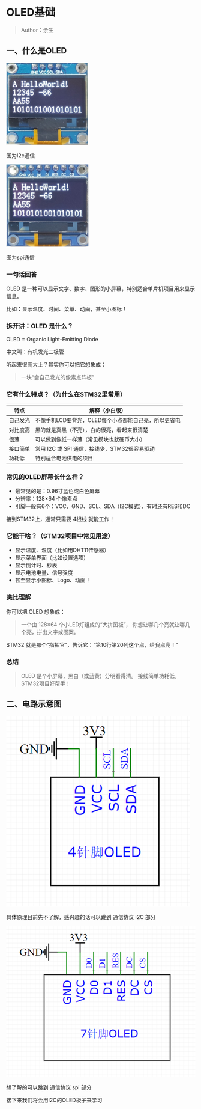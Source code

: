 # OLED基础

> Author：余生

## 一、什么是OLED

![](../../../static/10.3.2.3.3.1.1.jpg)

图为I2c通信

![](../../../static/10.3.2.3.3.1.2.jpg)

图为spi通信

### 一句话回答

OLED 是一种可以显示文字、数字、图形的小屏幕，特别适合单片机项目用来显示信息。

比如：显示温度、时间、菜单、动画，甚至小图标！

### 拆开讲：OLED 是什么？

OLED = Organic Light-Emitting Diode

中文叫：有机发光二极管

听起来很高大上？其实你可以把它想象成：

> 一块“会自己发光的像素点阵板”

### 它有什么特点？（为什么在STM32里常用）

| 特点     | 解释（小白版）                                        |
| -------- | ----------------------------------------------------- |
| 自己发光 | 不像手机LCD要背光，OLED每个小点都能自己亮，所以更省电 |
| 对比度高 | 黑的就是真黑（不亮），白的很亮，看起来很清楚          |
| 很薄     | 可以做到像纸一样薄（常见模块也就硬币大小）            |
| 接口简单 | 常用 I2C 或 SPI 通信，接线少，STM32很容易驱动         |
| 功耗低   | 特别适合电池供电的项目                                |

###

### 常见的OLED屏幕长什么样？

- 最常见的是：0.96寸蓝色或白色屏幕
- 分辨率：128×64 个像素点
- 引脚一般有6个：VCC、GND、SCL、SDA（I2C模式），有时还有RES和DC

接到STM32上，通常只需要 4根线 就能工作！

### 它能干啥？（STM32项目中常见用途）

- 显示温度、湿度（比如用DHT11传感器）
- 显示菜单界面（比如设置选项）
- 显示倒计时、秒表
- 显示电池电量、信号强度
- 甚至显示小图标、Logo、动画！

### 类比理解

你可以把 OLED 想象成：

> 一个由 128×64 个小LED灯组成的“大拼图板”， 你想让哪几个亮就让哪几个亮，拼出文字或图案。

STM32 就是那个“指挥官”，告诉它：“第10行第20列这个点，给我点亮！”

### 总结

> OLED 是个小屏幕，黑白（或蓝黄）分明看得清。 接线简单功耗低，STM32项目好帮手！

## 二、电路示意图

![](../../../static/10.3.2.3.3.1.3.jpg)

具体原理目前先不了解，感兴趣的话可以跳到 通信协议 I2C 部分

![](../../../static/10.3.2.3.3.1.4.jpg)

想了解的可以跳到 通信协议 spi 部分

接下来我们将会用I2C的OLED板子来学习
